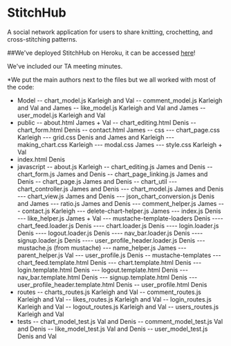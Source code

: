 # StitchHub

A social network application for users to share knitting, crochetting, and cross-stitching patterns.

##We've deployed StitchHub on Heroku, it can be accessed [here](http://national-badger-stitchhub.herokuapp.com/)!

We've included our TA meeting minutes.

*We put the main authors next to the files but we all worked with most of the code:

- Model
-- chart_model.js Karleigh and Val
-- comment_model.js Karleigh and Val and James
-- like_model.js Karleigh and Val and James
-- user_model.js Karleigh and Val
- public
-- about.html James + Val
-- chart_editing.html Denis
-- chart_form.html Denis
-- contact.html James
-- css
--- chart_page.css Karleigh
--- grid.css Denis and James and Karleigh
--- making_chart.css Karleigh
--- modal.css James
--- style.css Karleigh + Val
- index.html Denis
- javascript
-- about.js Karleigh 
-- chart_editing.js James and Denis
-- chart_form.js James and Denis
-- chart_page_linking.js James and Denis
-- chart_page.js James and Denis
-- chart_util
--- chart_controller.js James and Denis
--- chart_model.js James and Denis
--- chart_view.js James and Denis
--- json_chart_conversion.js Denis and James
--- ratio.js James and Denis
--- comment_helper.js James
--- contact.js Karleigh 
--- delete-chart-helper.js James
--- index.js Denis
--- like_helper.js James + Val
--- mustache-template-loaders Denis
---- chart_feed.loader.js Denis
---- chart.loader.js Denis
---- login.loader.js Denis
---- logout.loader.js Denis
---- nav_bar.loader.js Denis
---- signup.loader.js Denis
---- user_profile_header.loader.js Denis
--- mustache.js (from mustache)
--- name_helper.js James
--- parent_helper.js Val
--- user_profile.js Denis
-- mustache-templates
--- chart_feed.template.html Denis
--- chart.template.html Denis
--- login.template.html Denis
--- logout.template.html Denis
--- nav_bar.template.html Denis
--- signup.template.html Denis
--- user_profile_header.template.html Denis
-- user_profile.html Denis
- routes
-- charts_routes.js Karleigh and Val
-- comment_routes.js Karleigh and Val
-- likes_routes.js Karleigh and Val
-- login_routes.js Karleigh and Val
-- logout_routes.js Karleigh and Val
-- users_routes.js Karleigh and Val
- tests
-- chart_model_test.js Val and Denis
-- comment_model_test.js Val and Denis
-- like_model_test.js Val and Denis
-- user_model_test.js Denis and Val
